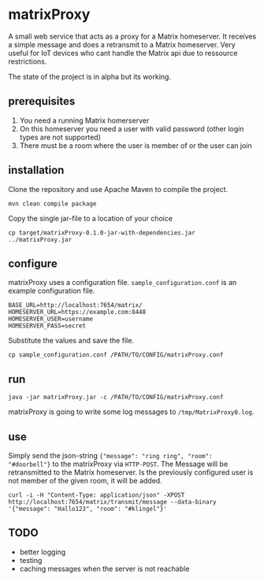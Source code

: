 # matrixProxy

A small web service that acts as a proxy for a Matrix homeserver. It receives a simple message and
does a retransmit to a Matrix homeserver. Very useful for IoT devices who cant handle the Matrix
api due to ressource restrictions.

The state of the project is in alpha but its working.

## prerequisites

1. You need a running Matrix homerserver
2. On this homeserver you need a user with valid password (other login types are not supported)
3. There must be a room where the user is member of or the user can join

## installation

Clone the repository and use Apache Maven to compile the project.

    mvn clean compile package
    
Copy the single jar-file to a location of your choice

    cp target/matrixProxy-0.1.0-jar-with-dependencies.jar ../matrixProxy.jar
    

## configure

matrixProxy uses a configuration file. `sample_configuration.conf` is an example configuration
file.

    BASE_URL=http://localhost:7654/matrix/
    HOMESERVER_URL=https://example.com:8448
    HOMESERVER_USER=username
    HOMESERVER_PASS=secret

Substitute the values and save the file.

    cp sample_configuration.conf /PATH/TO/CONFIG/matrixProxy.conf


## run

    java -jar matrixProxy.jar -c /PATH/TO/CONFIG/matrixProxy.conf
    
matrixProxy is going to write some log messages to `/tmp/MatrixProxy0.log`.
    

## use

Simply send the json-string `{"message": "ring ring", "room": "#doorbell"}` to the matrixProxy
via `HTTP-POST`. The Message will be retransmitted to the Matrix homeserver. Is the previously
configured user is not member of the given room, it will be added.

    curl -i -H "Content-Type: application/json" -XPOST  http://localhost:7654/matrix/transmit/message --data-binary '{"message": "Hallo123", "room": "#klingel"}'


## TODO

* better logging
* testing
* caching messages when the server is not reachable





